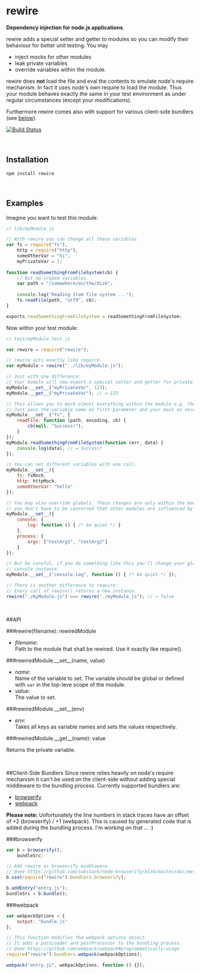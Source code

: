 rewire
=====
**Dependency injection for node.js applications**.

rewire adds a special setter and getter to modules so you can modify their behaviour for better unit testing. You may

- inject mocks for other modules
- leak private variables
- override variables within the module.

rewire does **not** load the file and eval the contents to emulate node's require mechanism. In fact it uses node's own require to load the module. Thus your module behaves exactly the same in your test environment as under regular circumstances (except your modifications).

Furthermore rewire comes also with support for various client-side bundlers (see [below](#client-side-bundlers)).

[![Build Status](https://secure.travis-ci.org/jhnns/rewire.png?branch=master)](http://travis-ci.org/jhnns/rewire)

<br />

Installation
------------

`npm install rewire`

<br />

Examples
--------

Imagine you want to test this module:

```javascript
// lib/myModule.js

// With rewire you can change all these variables
var fs = require("fs"),
    http = require("http"),
    someOtherVar = "hi",
    myPrivateVar = 1;
    
function readSomethingFromFileSystem(cb) {
    // But no scoped variables
    var path = "/somewhere/on/the/disk";
    
    console.log("Reading from file system ...");
    fs.readFile(path, "utf8", cb);
}

exports.readSomethingFromFileSystem = readSomethingFromFileSystem;
```

Now within your test module:

```javascript
// test/myModule.test.js

var rewire = require("rewire");

// rewire acts exactly like require.
var myModule = rewire("../lib/myModule.js");

// Just with one difference:
// Your module will now export a special setter and getter for private variables.
myModule.__set__("myPrivateVar", 123);
myModule.__get__("myPrivateVar"); // = 123

// This allows you to mock almost everything within the module e.g. the fs-module.
// Just pass the variable name as first parameter and your mock as second.
myModule.__set__("fs", {
    readFile: function (path, encoding, cb) {
        cb(null, "Success!");
    }
});
myModule.readSomethingFromFileSystem(function (err, data) {
    console.log(data); // = Success!
});

// You can set different variables with one call.
myModule.__set__({
    fs: fsMock,
    http: httpMock,
    someOtherVar: "hello"
});

// You may also override globals. These changes are only within the module, so
// you don't have to be concerned that other modules are influenced by your mock.
myModule.__set__({
    console: {
        log: function () { /* be quiet */ }
    },
    process: {
        argv: ["testArg1", "testArg2"]
    }
});

// But be careful, if you do something like this you'll change your global
// console instance.
myModule.__set__("console.log", function () { /* be quiet */ });

// There is another difference to require:
// Every call of rewire() returns a new instance.
rewire("./myModule.js") === rewire("./myModule.js"); // = false
```

<br />

##API

###rewire(filename): rewiredModule

- *filename*: <br/>
Path to the module that shall be rewired. Use it exactly like require().

###rewiredModule.&#95;&#95;set&#95;&#95;(name, value)

- *name*: <br/>
Name of the variable to set. The variable should be global or defined with `var` in the top-leve scope of the module.
- *value*: <br/>
The value to set.

###rewiredModule.&#95;&#95;set&#95;&#95;(env)
- *env*: <br/>
Takes all keys as variable names and sets the values respectively.

###rewiredModule.&#95;&#95;get&#95;&#95;(name): value

Returns the private variable.

<br />

##Client-Side Bundlers
Since rewire relies heavily on node's require mechanism it can't be used on the client-side without adding special middleware to the bundling process. Currently supported bundlers are:

- [browserify](https://github.com/substack/node-browserify)
- [webpack](https://github.com/webpack/webpack)

**Please note:** Unfortunately the line numbers in stack traces have an offset of +2 (browserify) / +1 (webpack).
This is caused by generated code that is added during the bundling process. I'm working on that ... :)

###browserify

```javascript
var b = browserify(),
    bundleSrc;

// Add rewire as browserify middleware
// @see https://github.com/substack/node-browserify/blob/master/doc/methods.markdown#busefn
b.use(require("rewire").bundlers.browserify);

b.addEntry("entry.js");
bundleSrc = b.bundle();
```

###webpack

```javascript
var webpackOptions = {
    output: "bundle.js"
};

// This function modifies the webpack options object.
// It adds a postLoader and postProcessor to the bundling process.
// @see https://github.com/webpack/webpack#programmatically-usage
require("rewire").bundlers.webpack(webpackOptions);

webpack("entry.js", webpackOptions, function () {});
```
